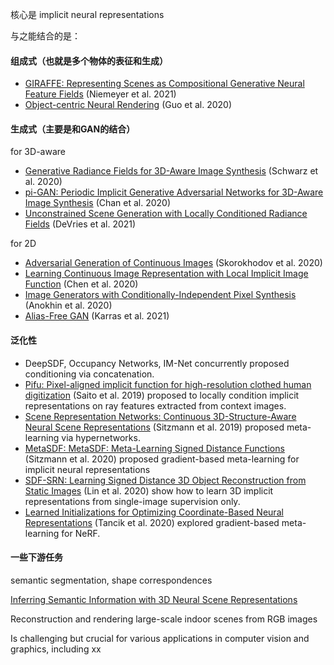 核心是 implicit neural representations



与之能结合的是：



#### 组成式（也就是多个物体的表征和生成）

- [GIRAFFE: Representing Scenes as Compositional Generative Neural Feature Fields](https://arxiv.org/abs/2011.12100) (Niemeyer et al. 2021)
- [Object-centric Neural Rendering](https://arxiv.org/pdf/2012.08503.pdf) (Guo et al. 2020)



#### 生成式（主要是和GAN的结合）

for 3D-aware

- [Generative Radiance Fields for 3D-Aware Image Synthesis](https://autonomousvision.github.io/graf/) (Schwarz et al. 2020)
- [pi-GAN: Periodic Implicit Generative Adversarial Networks for 3D-Aware Image Synthesis](https://arxiv.org/abs/2012.00926) (Chan et al. 2020)
- [Unconstrained Scene Generation with Locally Conditioned Radiance Fields](https://arxiv.org/pdf/2104.00670.pdf) (DeVries et al. 2021) 



for 2D

- [Adversarial Generation of Continuous Images](https://arxiv.org/abs/2011.12026) (Skorokhodov et al. 2020)
- [Learning Continuous Image Representation with Local Implicit Image Function](https://github.com/yinboc/liif) (Chen et al. 2020)
- [Image Generators with Conditionally-Independent Pixel Synthesis](https://arxiv.org/abs/2011.13775) (Anokhin et al. 2020)
- [Alias-Free GAN](https://nvlabs.github.io/alias-free-gan/) (Karras et al. 2021)



#### 泛化性

- DeepSDF, Occupancy Networks, IM-Net concurrently proposed conditioning via concatenation.
- [Pifu: Pixel-aligned implicit function for high-resolution clothed human digitization](https://shunsukesaito.github.io/PIFu/) (Saito et al. 2019) proposed to locally condition implicit representations on ray features extracted from context images.
- [Scene Representation Networks: Continuous 3D-Structure-Aware Neural Scene Representations](https://vsitzmann.github.io/srns/) (Sitzmann et al. 2019) proposed meta-learning via hypernetworks.
- [MetaSDF: MetaSDF: Meta-Learning Signed Distance Functions](https://vsitzmann.github.io/metasdf/) (Sitzmann et al. 2020) proposed gradient-based meta-learning for implicit neural representations
- [SDF-SRN: Learning Signed Distance 3D Object Reconstruction from Static Images](https://github.com/chenhsuanlin/signed-distance-SRN) (Lin et al. 2020) show how to learn 3D implicit representations from single-image supervision only.
- [Learned Initializations for Optimizing Coordinate-Based Neural Representations](https://www.matthewtancik.com/learnit) (Tancik et al. 2020) explored gradient-based meta-learning for NeRF.





#### 一些下游任务

semantic segmentation, shape correspondences

[Inferring Semantic Information with 3D Neural Scene Representations](https://www.computationalimaging.org/publications/semantic-srn/)







Reconstruction and rendering large-scale indoor scenes from RGB images





Is challenging but crucial for various applications in computer vision and graphics, including xx

